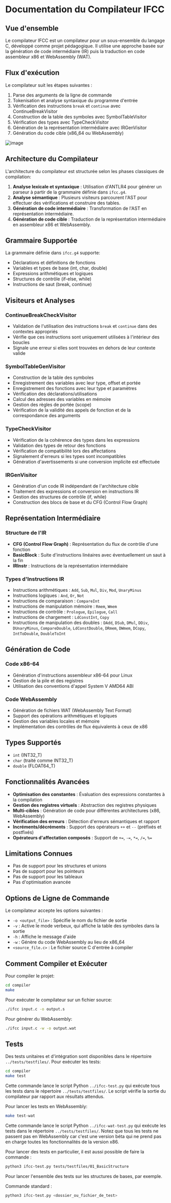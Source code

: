 # Documentation du Compilateur IFCC

## Vue d'ensemble

Le compilateur IFCC est un compilateur pour un sous-ensemble du langage C, développé comme projet pédagogique. Il utilise une approche basée sur la génération de code intermédiaire (IR) puis la traduction en code assembleur x86 et WebAssembly (WAT).

## Flux d'exécution

Le compilateur suit les étapes suivantes :

1. Parse des arguments de la ligne de commande
2. Tokenisation et analyse syntaxique du programme d'entrée
3. Vérification des instructions `break` et `continue` avec ContinueBreakVisitor
4. Construction de la table des symboles avec SymbolTableVisitor
5. Vérification des types avec TypeCheckVisitor
6. Génération de la représentation intermédiaire avec IRGenVisitor
7. Génération du code cible (x86_64 ou WebAssembly)

![image](pictures/schema_execution.png)

## Architecture du Compilateur

L'architecture du compilateur est structurée selon les phases classiques de compilation:

1. **Analyse lexicale et syntaxique** : Utilisation d'ANTLR4 pour générer un parseur à partir de la grammaire définie dans `ifcc.g4`.
2. **Analyse sémantique** : Plusieurs visiteurs parcourent l'AST pour effectuer des vérifications et construire des tables.
3. **Génération de code intermédiaire** : Transformation de l'AST en représentation intermédiaire.
4. **Génération de code cible** : Traduction de la représentation intermédiaire en assembleur x86 et WebAssembly.

## Grammaire Supportée

La grammaire définie dans `ifcc.g4` supporte:

- Déclarations et définitions de fonctions
- Variables et types de base (int, char, double)
- Expressions arithmétiques et logiques
- Structures de contrôle (if-else, while)
- Instructions de saut (break, continue)

## Visiteurs et Analyses

### ContinueBreakCheckVisitor
- Validation de l'utilisation des instructions `break` et `continue` dans des contextes appropriés
- Vérifie que ces instructions sont uniquement utilisées à l'intérieur des boucles
- Signale une erreur si elles sont trouvées en dehors de leur contexte valide

### SymbolTableGenVisitor
- Construction de la table des symboles
- Enregistrement des variables avec leur type, offset et portée
- Enregistrement des fonctions avec leur type et paramètres
- Vérification des déclarations/utilisations
- Calcul des adresses des variables en mémoire
- Gestion des règles de portée (scope)
- Vérification de la validité des appels de fonction et de la correspondance des arguments

### TypeCheckVisitor
- Vérification de la cohérence des types dans les expressions
- Validation des types de retour des fonctions
- Vérification de compatibilité lors des affectations
- Signalement d'erreurs si les types sont incompatibles
- Génération d'avertissements si une conversion implicite est effectuée

### IRGenVisitor
- Génération d'un code IR indépendant de l'architecture cible
- Traitement des expressions et conversion en instructions IR
- Gestion des structures de contrôle (if, while)
- Construction des blocs de base et du CFG (Control Flow Graph)

## Représentation Intermédiaire

### Structure de l'IR
- **CFG (Control Flow Graph)** : Représentation du flux de contrôle d'une fonction
- **BasicBlock** : Suite d'instructions linéaires avec éventuellement un saut à la fin
- **IRInstr** : Instructions de la représentation intermédiaire

### Types d'Instructions IR
- Instructions arithmétiques : `Add`, `Sub`, `Mul`, `Div`, `Mod`, `UnaryMinus`
- Instructions logiques : `And`, `Or`, `Not`
- Instructions de comparaison : `CompareInt`
- Instructions de manipulation mémoire : `Rmem`, `Wmem`
- Instructions de contrôle : `Prologue`, `Epilogue`, `Call`
- Instructions de chargement : `LdConstInt`, `Copy`
- Instructions de manipulation des doubles : `DAdd`, `DSub`, `DMul`, `DDiv`, `DUnaryMinus`, `CompareDouble`, `LdConstDouble`, `DRmem`, `DWmem`, `DCopy`, `IntToDouble`, `DoubleToInt`

## Génération de Code

### Code x86-64
- Génération d'instructions assembleur x86-64 pour Linux
- Gestion de la pile et des registres
- Utilisation des conventions d'appel System V AMD64 ABI

### Code WebAssembly
- Génération de fichiers WAT (WebAssembly Text Format)
- Support des opérations arithmétiques et logiques
- Gestion des variables locales et mémoire
- Implémentation des contrôles de flux équivalents à ceux de x86

## Types Supportés

- `int` (INT32_T)
- `char` (traité comme INT32_T)
- `double` (FLOAT64_T)

## Fonctionnalités Avancées

- **Optimisation des constantes** : Évaluation des expressions constantes à la compilation
- **Gestion des registres virtuels** : Abstraction des registres physiques
- **Multi-cibles** : Génération de code pour différentes architectures (x86, WebAssembly)
- **Vérification des erreurs** : Détection d'erreurs sémantiques et rapport
- **Incréments/décréments** : Support des opérateurs `++` et `--` (préfixés et postfixés)
- **Opérateurs d'affectation composés** : Support de `+=`, `-=`, `*=`, `/=`, `%=`

## Limitations Connues

- Pas de support pour les structures et unions
- Pas de support pour les pointeurs
- Pas de support pour les tableaux
- Pas d'optimisation avancée

## Options de Ligne de Commande

Le compilateur accepte les options suivantes :
- `-o <output_file>` : Spécifie le nom du fichier de sortie
- `-v` : Active le mode verbeux, qui affiche la table des symboles dans la sortie
- `-h` : Affiche le message d'aide
- `-w` : Génère du code WebAssembly au lieu de x86_64
- `<source_file.c>` : Le fichier source C d'entrée à compiler

## Comment Compiler et Exécuter

Pour compiler le projet:
```bash
cd compiler
make
```

Pour exécuter le compilateur sur un fichier source:
```bash
./ifcc input.c -o output.s
```

Pour générer du WebAssembly:
```bash
./ifcc input.c -w -o output.wat
```

## Tests

Des tests unitaires et d'intégration sont disponibles dans le répertoire `../tests/testfiles/`. Pour exécuter les tests:

```bash
cd compiler
make test
```

Cette commande lance le script Python `../ifcc-test.py` qui exécute tous les tests dans le répertoire `../tests/testfiles/`. Le script vérifie la sortie du compilateur par rapport aux résultats attendus. 

Pour lancer les tests en WebAssembly:
```bash
make test-wat 
```

Cette commande lance le script Python `../ifcc-wat-test.py` qui exécute les tests dans le répertoire `../tests/testfiles/`. Notez que tous les tests ne passent pas en WebAssembly car c'est une version béta qui ne prend pas en charge toutes les fonctionnalités de la version x86. 

Pour lancer des tests en particulier, il est aussi possible de faire la commande : 

```bash
python3 ifcc-test.py tests/testfiles/01_BasicStructure
```

Pour lancer l'ensemble des tests sur les structures de bases, par exemple. 

Commande standard : 

```bash
python3 ifcc-test.py <dossier_ou_fichier_de_test>
```